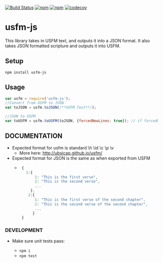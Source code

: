 [![Build Status](https://api.travis-ci.org/translationCoreApps/usfm-js.svg?branch=master)](https://travis-ci.org/translationCoreApps/usfm-js) 
[![npm](https://img.shields.io/npm/dt/usfm-js.svg)](https://www.npmjs.com/package/usfm-js)
[![npm](https://img.shields.io/npm/v/usfm-js.svg)](https://www.npmjs.com/package/usfm-js)
[![codecov](https://codecov.io/gh/translationCoreApps/usfm-js/branch/master/graph/badge.svg)](https://codecov.io/gh/translationCoreApps/usfm-js)

# usfm-js
This library takes in USFM text, and outputs it into a JSON format.
It also takes JSON formatted scripture and outputs it into USFM.

## Setup
`npm install usfm-js`

## Usage
```js
var usfm = require('usfm-js');
//Convert from USFM to JSON
var toJSON = usfm.toJSON(/**USFM Text**/);

//JSON to USFM
var toUSFM = usfm.toUSFM(toJSON, {forcedNewLines: true}); // if forcedNewLines is true, then USFM word and alignment markers will start on new line (defaults to false)
```

## DOCUMENTATION
 - Expected format for usfm is standard \h \id \c \p \v
   - More here: http://ubsicap.github.io/usfm/
 - Expected format for JSON is the same as when exported from USFM
   - ```js
      {
        1:{
            1: "This is the first verse",
            2: "This is the second verse",
            ...
          },
         2:{
            1: "This is the first verse of the second chapter",
            2: "This is the second verse of the second chapter",
            ...
           }
      }
      ```


### DEVELOPMENT
- Make sure unit tests pass:

  - `npm i`
  - `npm test`

